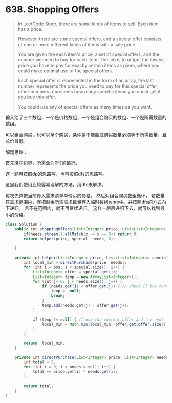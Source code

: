 # 638. Shopping Offers

> In LeetCode Store, there are some kinds of items to sell. Each item has a price.
> 
> However, there are some special offers, and a special offer consists of one or more different kinds of items with a sale price.
> 
> You are given the each item's price, a set of special offers, and the number we need to buy for each item. The job is to output the lowest price you have to pay for exactly certain items as given, where you could make optimal use of the special offers.
> 
> Each special offer is represented in the form of an array, the last number represents the price you need to pay for this special offer, other numbers represents how many specific items you could get if you buy this offer.
> 
> You could use any of special offers as many times as you want.

输入给了三个数组，一个是价格数组，一个是组合购买的数组，一个是所需数量的数组。

可以组合购买，也可以单个购买，条件是不能超过购买数量必须等于所需数量，且总价最低。

解题思路：

首先排除边界，所需全为0时的情况。

这一题可按照dp的思路写，也可按照dfs的思路写。

这里我们使用比较容易理解的方法，用dfs来解决。

每次先算按当前传入需求清单单价买的价格，
然后对组合购买数组循环，
若数量在需求范围内，就把剩余所需需求数量存入临时数组temp中。并按照dfs的方式向下递归。
若不在范围内，就不再继续递归。
这样一层层递归下去，就可以找到最小的价格。

```Java
class Solution {
    public int shoppingOffers(List<Integer> price, List<List<Integer>> special, List<Integer> needs) {
        if(needs.stream().allMatch(x -> x == 0)) return 0;
        return helper(price, special, needs, 0);
        
    }
    
    private int helper(List<Integer> price, List<List<Integer>> special, List<Integer> needs, int pos) {
    	int local_min = directPurchase(price, needs);
    	for (int i = pos; i < special.size(); i++) {
    		List<Integer> offer = special.get(i);
    		List<Integer> temp = new ArrayList<Integer>();
        	for (int j= 0; j < needs.size(); j++) {
        		if (needs.get(j) < offer.get(j)) { // check if the current offer is valid
        			temp =  null;
        			break;
        		}
        		temp.add(needs.get(j) - offer.get(j));
        	}
        	
    		if (temp != null) { // use the current offer and try next
    			local_min = Math.min(local_min, offer.get(offer.size() - 1) + helper(price,                     special, temp, i)); 
    		}
    	}

    	return  local_min;
    }
    
    private int directPurchase(List<Integer> price, List<Integer> needs) {
    	int total = 0;
    	for (int i = 0; i < needs.size(); i++) {
    		total += price.get(i) * needs.get(i);
    	}
    	
    	return total;
    }
}
```
